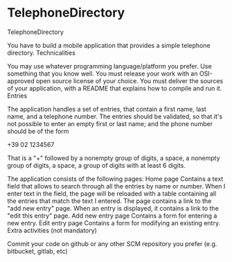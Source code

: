 # TelephoneDirectory
TelephoneDirectory

You have to build a mobile application that provides a simple telephone directory.
Technicalities

You may use whatever programming language/platform you prefer. Use something that you know well.
You must release your work with an OSI-approved open source license of your choice.
You must deliver the sources of your application, with a README that explains how to compile and run it.
Entries

The application handles a set of entries, that contain a first name, last name, and a telephone number.
The entries should be validated, so that it's not possible to enter an empty first or last name; and the phone number should be of the form

+39 02 1234567

That is a "+" followed by a nonempty group of digits, a space, a nonempty group of digits, a space, a group of digits with at least 6 digits.

The application consists of the following pages:
Home page
Contains a text field that allows to search through all the entries by name or number. When I enter text in the field, the page will be reloaded with a table containing all the entries that match the text I entered.
The page contains a link to the "add new entry" page.
When an entry is displayed, it contains a link to the "edit this entry" page.
Add new entry page
Contains a form for entering a new entry.
Edit entry page
Contains a form for modifying an existing entry.
Extra activities (not mandatory)

Commit your code on github or any other SCM repository you prefer (e.g. bitbucket, gitlab, etc)
